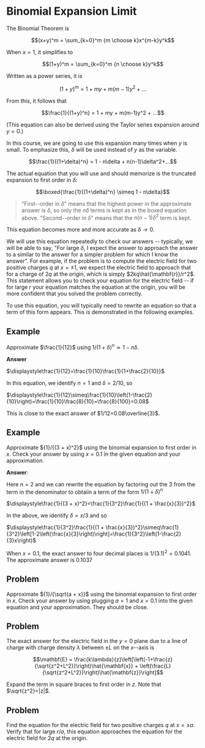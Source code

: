 # Binomial Expansion Limit

The Binomial Theorem is

$$(x+y)^m = \sum_{k=0}^m {m \choose k}x^{m-k}y^k$$

When $x=1$, it simplifies to

$$(1+y)^m = \sum_{k=0}^m {n \choose k}y^k$$

Written as a power series, it is

$$(1+y)^m = 1 + my + m(m-1)y^2 + ...$$

From this, it follows that

$$\frac{1}{(1+y)^n} = 1 + my + m(m-1)y^2 + ...$$

(This equation can also be derived using the Taylor series expansion around $y=0$.)

In this course, we are going to use this expansion many times when $y$ is small. To emphasize this, $\delta$ will be used instead of $y$ as the variable. 

$$\frac{1}{(1+\delta)^n} = 1 - n\delta + n(n-1)\delta^2+...$$


The actual equation that you will use and should memorize is the truncated expansion to first order in $\delta$:

$$\boxed{\frac{1}{(1+\delta)^n} \simeq 1 - n\delta}$$

> "First--order in $\delta$" means that the highest power in the approximate answer is $\delta$, so only the $n\delta$ terms is kept as in the boxed equation above. "Second--order in $\delta$" means that the $n(n-1)\delta^2$ term is kept.

This equation becomes more and more accurate as $\delta \rightarrow 0$.

We will use this equation repeatedly to check our answers -- typically, we will be able to say, "For large $\delta$, I expect the answer to approach the answer to a similar to the answer for a simpler problem for which I know the answer". For example, if the problem is to compute the electric field for two positive charges $q$ at $x=\pm 1$, we expect the electric field to approach that for a charge of $2q$ at the origin, which is simply $2kq\hat{\mathbf{r}}/r^2$. This statement allows you to check your equation for the electric field -- if for large $r$ your equation matches the equation at the origin, you will be more confident that you solved the problem correctly.

To use this equation, you will typically need to rewrite an equation so that a term of this form appears. This is demonstrated in the following examples.

## Example

Approximate $\frac{1}{12}$ using ${1}/{(1+\delta)^n} \simeq 1 - n\delta$.

**Answer**

$\displaystyle\frac{1}{12}=\frac{1}{10}\frac{1}{1+\frac{2}{10}}$

In this equation, we identify $n=1$ and $\delta = 2/10$, so

$\displaystyle\frac{1}{12}\simeq\frac{1}{10}\left(1-\frac{2}{10}\right)=\frac{1}{10}\frac{8}{10}=\frac{8}{100}=0.08$

This is close to the exact answer of $1/12=0.08\overline{3}$.

## Example

Approximate $\{1}/{(3 + x)^2}$ using the binomial expansion to first order in $x$. Check your answer by using $x=0.1$ in the given equation and your approximation.

**Answer**:

Here $n=2$ and we can rewrite the equation by factoring out the $3$ from the term in the denominator to obtaiin a term of the form ${1}/{(1+\delta)^n}$

$\displaystyle\frac{1}{(3 + x)^2}=\frac{1}{3^2}\frac{1}{(1 + \frac{x}{3})^2}$

In the above, we identify $\delta=x/3$ and so

$\displaystyle\frac{1}{3^2}\frac{1}{(1 + \frac{x}{3})^2}\simeq\frac{1}{3^2}\left[1-2\left(\frac{x}{3}\right)\right]=\frac{1}{3^2}\left(1-\frac{2}{3}x\right)$

When $x=0.1$, the exact answer to four decimal places is $1/(3.1)^2=0.1041$. The approximate answer is $0.1037$

## Problem

Approximate ${1}/{\sqrt{a + x}}$ using the binomial expansion to first order in $x$. Check your answer by using plugging $a=1$ and $x=0.1$ into the given equation and your approximation. They should be close.

## Problem

The exact answer for the electric field in the $y=0$ plane due to a line of charge with charge density $\lambda$ between $\pm L$ on the $x$--axis is

$$\mathbf{E} = \frac{k\lambda}{z}\left[\left(-1+\frac{z}{\sqrt{z^2+L^2}}\right)\hat{\mathbf{x}} + \left(\frac{L}{\sqrt{z^2+L^2}}\right)\hat{\mathbf{z}}\right]$$

Expand the term in square braces to first order in $z$. Note that $\sqrt{z^2}=|z|$.

## Problem

Find the equation for the electric field for two positive charges $q$ at $x=\pm a$. Verify that for large $r/a$, this equation approaches the equation for the electric field for $2q$ at the origin.
